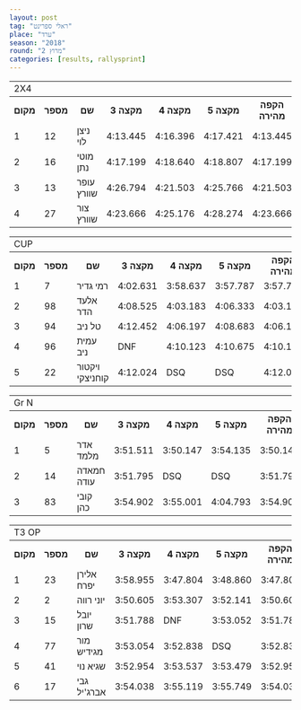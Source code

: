 ```yaml
---
layout: post
tag: "ראלי ספרינט"
place: "ערד"
season: "2018"
round: "מרוץ 2"
categories: [results, rallysprint]
---
```

<table class="line_color">
    <tr>
        <td colspan="99" class="title_font">2X4</td>
    </tr>
    <tr class="rnkh_bkcolor">
        <th class="rnkh_font">מקום</th>
        <th class="rnkh_font">מספר</th>
        <th class="rnkh_font">שם</th>
        <th class="rnkh_font">מקצה 3</th>
        <th class="rnkh_font">מקצה 4</th>
        <th class="rnkh_font">מקצה 5</th>
        <th class="rnkh_font">הקפה מהירה</th>
        <th class="rnkh_font">פער</th>
    </tr>
    <tr class="rnk_bkcolor">
        <td class="rnk_font">1</td>
        <td class="rnk_font">12</td>
        <td class="rnk_font">ניצן לוי</td>
        <td class="rnk_font">4:13.445</td>
        <td class="rnk_font">4:16.396</td>
        <td class="rnk_font">4:17.421</td>
        <td class="rnk_font">4:13.445</td>
        <td class="rnk_font">-</td>
    </tr>
    <tr class="rnk_bkcolor">
        <td class="rnk_font">2</td>
        <td class="rnk_font">16</td>
        <td class="rnk_font">מוטי נתן</td>
        <td class="rnk_font">4:17.199</td>
        <td class="rnk_font">4:18.640</td>
        <td class="rnk_font">4:18.807</td>
        <td class="rnk_font">4:17.199</td>
        <td class="rnk_font">3.754</td>
    </tr>
    <tr class="rnk_bkcolor">
        <td class="rnk_font">3</td>
        <td class="rnk_font">13</td>
        <td class="rnk_font">עופר שוורץ</td>
        <td class="rnk_font">4:26.794</td>
        <td class="rnk_font">4:21.503</td>
        <td class="rnk_font">4:25.766</td>
        <td class="rnk_font">4:21.503</td>
        <td class="rnk_font">8.058</td>
    </tr>
    <tr class="rnk_bkcolor">
        <td class="rnk_font">4</td>
        <td class="rnk_font">27</td>
        <td class="rnk_font">צור שוורץ</td>
        <td class="rnk_font">4:23.666</td>
        <td class="rnk_font">4:25.176</td>
        <td class="rnk_font">4:28.274</td>
        <td class="rnk_font">4:23.666</td>
        <td class="rnk_font">10.221</td>
    </tr>
</table>
<table class="line_color">
    <tr>
        <td colspan="99" class="title_font">CUP</td>
    </tr>
    <tr class="rnkh_bkcolor">
        <th class="rnkh_font">מקום</th>
        <th class="rnkh_font">מספר</th>
        <th class="rnkh_font">שם</th>
        <th class="rnkh_font">מקצה 3</th>
        <th class="rnkh_font">מקצה 4</th>
        <th class="rnkh_font">מקצה 5</th>
        <th class="rnkh_font">הקפה מהירה</th>
        <th class="rnkh_font">פער</th>
    </tr>
    <tr class="rnk_bkcolor">
        <td class="rnk_font">1</td>
        <td class="rnk_font">7</td>
        <td class="rnk_font">רמי גדיר</td>
        <td class="rnk_font">4:02.631</td>
        <td class="rnk_font">3:58.637</td>
        <td class="rnk_font">3:57.787</td>
        <td class="rnk_font">3:57.787</td>
        <td class="rnk_font">-</td>
    </tr>
    <tr class="rnk_bkcolor">
        <td class="rnk_font">2</td>
        <td class="rnk_font">98</td>
        <td class="rnk_font">אלעד הדר</td>
        <td class="rnk_font">4:08.525</td>
        <td class="rnk_font">4:03.183</td>
        <td class="rnk_font">4:06.333</td>
        <td class="rnk_font">4:03.183</td>
        <td class="rnk_font">5.396</td>
    </tr>
    <tr class="rnk_bkcolor">
        <td class="rnk_font">3</td>
        <td class="rnk_font">94</td>
        <td class="rnk_font">טל ניב</td>
        <td class="rnk_font">4:12.452</td>
        <td class="rnk_font">4:06.197</td>
        <td class="rnk_font">4:08.683</td>
        <td class="rnk_font">4:06.197</td>
        <td class="rnk_font">8.410</td>
    </tr>
    <tr class="rnk_bkcolor">
        <td class="rnk_font">4</td>
        <td class="rnk_font">96</td>
        <td class="rnk_font">עמית ניב</td>
        <td title="לא סיים" class="rnk_font penalty">DNF</td>
        <td class="rnk_font">4:10.123</td>
        <td class="rnk_font">4:10.675</td>
        <td class="rnk_font">4:10.123</td>
        <td class="rnk_font">12.336</td>
    </tr>
    <tr class="rnk_bkcolor">
        <td class="rnk_font">5</td>
        <td class="rnk_font">22</td>
        <td class="rnk_font">ויקטור קוחניצקי</td>
        <td class="rnk_font">4:12.024</td>
        <td title="נפסל" class="rnk_font penalty">DSQ</td>
        <td title="נפסל" class="rnk_font penalty">DSQ</td>
        <td class="rnk_font">4:12.024</td>
        <td class="rnk_font">14.237</td>
    </tr>
</table>
<table class="line_color">
    <tr>
        <td colspan="99" class="title_font">Gr N</td>
    </tr>
    <tr class="rnkh_bkcolor">
        <th class="rnkh_font">מקום</th>
        <th class="rnkh_font">מספר</th>
        <th class="rnkh_font">שם</th>
        <th class="rnkh_font">מקצה 3</th>
        <th class="rnkh_font">מקצה 4</th>
        <th class="rnkh_font">מקצה 5</th>
        <th class="rnkh_font">הקפה מהירה</th>
        <th class="rnkh_font">פער</th>
    </tr>
    <tr class="rnk_bkcolor">
        <td class="rnk_font">1</td>
        <td class="rnk_font">5</td>
        <td class="rnk_font">אדר מלמד</td>
        <td class="rnk_font">3:51.511</td>
        <td class="rnk_font">3:50.147</td>
        <td class="rnk_font">3:54.135</td>
        <td class="rnk_font">3:50.147</td>
        <td class="rnk_font">-</td>
    </tr>
    <tr class="rnk_bkcolor">
        <td class="rnk_font">2</td>
        <td class="rnk_font">14</td>
        <td class="rnk_font">חמאדה עודה</td>
        <td class="rnk_font">3:51.795</td>
        <td title="נפסל" class="rnk_font penalty">DSQ</td>
        <td title="נפסל" class="rnk_font penalty">DSQ</td>
        <td class="rnk_font">3:51.795</td>
        <td class="rnk_font">1.648</td>
    </tr>
    <tr class="rnk_bkcolor">
        <td class="rnk_font">3</td>
        <td class="rnk_font">83</td>
        <td class="rnk_font">קובי כהן</td>
        <td class="rnk_font">3:54.902</td>
        <td class="rnk_font">3:55.001</td>
        <td class="rnk_font">4:04.793</td>
        <td class="rnk_font">3:54.902</td>
        <td class="rnk_font">4.755</td>
    </tr>
</table>
<table class="line_color">
    <tr>
        <td colspan="99" class="title_font">T3 OP</td>
    </tr>
    <tr class="rnkh_bkcolor">
        <th class="rnkh_font">מקום</th>
        <th class="rnkh_font">מספר</th>
        <th class="rnkh_font">שם</th>
        <th class="rnkh_font">מקצה 3</th>
        <th class="rnkh_font">מקצה 4</th>
        <th class="rnkh_font">מקצה 5</th>
        <th class="rnkh_font">הקפה מהירה</th>
        <th class="rnkh_font">פער</th>
    </tr>
    <tr class="rnk_bkcolor">
        <td class="rnk_font">1</td>
        <td class="rnk_font">23</td>
        <td class="rnk_font">אלירן יפרח</td>
        <td class="rnk_font">3:58.955</td>
        <td class="rnk_font">3:47.804</td>
        <td class="rnk_font">3:48.860</td>
        <td class="rnk_font">3:47.804</td>
        <td class="rnk_font">-</td>
    </tr>
    <tr class="rnk_bkcolor">
        <td class="rnk_font">2</td>
        <td class="rnk_font">2</td>
        <td class="rnk_font">יוני רווה</td>
        <td class="rnk_font">3:50.605</td>
        <td class="rnk_font">3:53.307</td>
        <td class="rnk_font">3:52.141</td>
        <td class="rnk_font">3:50.605</td>
        <td class="rnk_font">2.801</td>
    </tr>
    <tr class="rnk_bkcolor">
        <td class="rnk_font">3</td>
        <td class="rnk_font">15</td>
        <td class="rnk_font">יובל שרון</td>
        <td class="rnk_font">3:51.788</td>
        <td title="לא סיים" class="rnk_font penalty">DNF</td>
        <td class="rnk_font">3:53.052</td>
        <td class="rnk_font">3:51.788</td>
        <td class="rnk_font">3.984</td>
    </tr>
    <tr class="rnk_bkcolor">
        <td class="rnk_font">4</td>
        <td class="rnk_font">77</td>
        <td class="rnk_font">מור מגידיש</td>
        <td class="rnk_font">3:53.054</td>
        <td class="rnk_font">3:52.838</td>
        <td title="נפסל" class="rnk_font penalty">DSQ</td>
        <td class="rnk_font">3:52.838</td>
        <td class="rnk_font">5.034</td>
    </tr>
    <tr class="rnk_bkcolor">
        <td class="rnk_font">5</td>
        <td class="rnk_font">41</td>
        <td class="rnk_font">שגיא נוי</td>
        <td class="rnk_font">3:52.954</td>
        <td class="rnk_font">3:53.537</td>
        <td class="rnk_font">3:53.479</td>
        <td class="rnk_font">3:52.954</td>
        <td class="rnk_font">5.150</td>
    </tr>
    <tr class="rnk_bkcolor">
        <td class="rnk_font">6</td>
        <td class="rnk_font">17</td>
        <td class="rnk_font">גבי אברג'יל</td>
        <td class="rnk_font">3:54.038</td>
        <td class="rnk_font">3:55.119</td>
        <td class="rnk_font">3:55.749</td>
        <td class="rnk_font">3:54.038</td>
        <td class="rnk_font">6.234</td>
    </tr>
</table>
